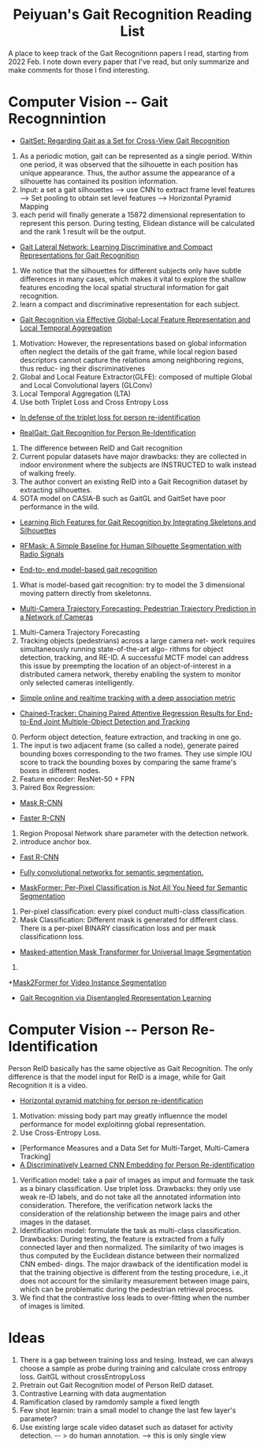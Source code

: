 <h1 align="center">Peiyuan's Gait Recognition Reading List</h1>

A place to keep track of the Gait Recognitionn papers I read, starting from 2022 Feb.
I note down every paper that I've read, but only summarize and make comments for those I find interesting.


# Computer Vision --  Gait Recognnintion 


+ [GaitSet: Regarding Gait as a Set for Cross-View Gait Recognition]()<br>
1. As a periodic motion, gait can be represented as a single period. Within one period, it was observed that the silhouette in each position has unique appearance. Thus, the author assume the appearance of a silhouette has contained its position information.
2. Input: a set a gait silhouettes --> use CNN to extract frame level features --> Set pooling to obtain set level features --> Horizontal Pyramid Mapping
3. each perid will finally generate a 15872 dimensional representation to represent this person. During testing, Elidean distance will be calculated and the rank 1 result will be the output. 

+ [Gait Lateral Network: Learning Discriminative and Compact Representations for Gait Recognition]() <br>
1. We notice that the silhouettes for different subjects only have subtle differences in many cases, which makes it vital to explore the shallow features encoding the local spatial structural information for gait recognition.
2. learn a compact and discriminative representation for each subject.


+ [Gait Recognition via Effective Global-Local Feature Representation and Local Temporal Aggregation]() <br>
1. Motivation: However, the representations based on global information often neglect the details of the gait frame, while local region based descriptors cannot capture the relations among neighboring regions, thus reduc- ing their discriminativenes
2. Global and Local Feature Extractor(GLFE): composed of multiple Global and Local Convolutional layers (GLConv)
3.  Local Temporal Aggregation (LTA) 
4. Use both Triplet Loss and Cross Entropy Loss
+ [In defense of the triplet loss for person re-identification]() <br>



+ [RealGait: Gait Recognition for Person Re-Identification]() <br>
1. The difference between ReID and Gait recognition
2. Current popular datasets have major drawbacks: they are collected in indoor environment where the subjects are INSTRUCTED to walk instead of walking freely.
3. The author convert an existing ReID into a Gait Recognition dataset by extracting silhouettes.
4. SOTA model on CASIA-B such as GaitGL and GaitSet have poor performance in the wild.

+ [Learning Rich Features for Gait Recognition by Integrating Skeletons and Silhouettes]() <br>

+ [RFMask: A Simple Baseline for Human Silhouette Segmentation with Radio Signals]()<br>

+ [End-to- end model-based gait recognition]()<br>
1. What is model-based gait recognition: try to model the 3 dimensional moving pattern directly from skeletonns.

+ [Multi-Camera Trajectory Forecasting: Pedestrian Trajectory Prediction in a Network of Cameras]()<br>
1. Multi-Camera Trajectory Forecasting
2. Tracking objects (pedestrians) across a large camera net- work requires simultaneously running state-of-the-art algo- rithms for object detection, tracking, and RE-ID.  A successful MCTF model can address this issue by preempting the location of an object-of-interest in a distributed camera network, thereby enabling the system to monitor only selected cameras intelligently. 

+ [ Simple online and realtime tracking with a deep association metric]()<br>


+ [Chained-Tracker: Chaining Paired Attentive Regression Results for End-to-End Joint Multiple-Object Detection and Tracking]()<br>
0. Perform object detection, feature extraction, and tracking in one go.
1. The input is two adjacent frame (so called a node), generate paired bounding boxes corresponding to the two frames. They use simple IOU score to track the bounding boxes by comparing the same frame's boxes in different nodes.
2. Feature encoder: ResNet-50 + FPN
3. Paired Box Regression: 
+ [Mask R-CNN]() <br>


+ [Faster R-CNN]()<br>
1. Region Proposal Network share parameter with the detection network.
2. introduce anchor box.

+ [Fast R-CNN]()<br>

+ [Fully convolutional networks for semantic segmentation.]() <br>
+ [MaskFormer: Per-Pixel Classification is Not All You Need for Semantic Segmentation]()<br>
1. Per-pixel classification: every pixel conduct multi-class classification.
2. Mask Classification: Different mask is generated for different class. There is a per-pixel BINARY classification loss and per mask classificationn loss.
+ [Masked-attention Mask Transformer for Universal Image Segmentation]()<br>
1. 


+[Mask2Former for Video Instance Segmentation]() <br>

+ [Gait Recognition via Disentangled Representation Learning]()<br>
# Computer Vision --  Person Re-Identification
Person ReID basically has the same objective as Gait Recognition. The only difference is that the model input for ReID is a image, while for Gait Recognition it is a video.
+ [Horizontal pyramid matching for person re-identification]()<br>
1. Motivation: missing body part may greatly influennce the model performance for model exploitinng global representation.
2. Use Cross-Entropy Loss.
+ [Performance Measures and a Data Set for Multi-Target, Multi-Camera Tracking]
+ [A Discriminatively Learned CNN Embedding for Person Re-identification]() <br>
1. Verification model: take a pair of images as imput and formuate the task as a binary classification. Use triplet loss. Drawbacks: they only use weak re-ID labels, and do not take all the annotated information into consideration. Therefore, the verification network lacks the consideration of the relationship between the image pairs and other images in the dataset.
2. Identification model: formulate the task as multi-class classification. Drawbacks: During testing, the feature is extracted from a fully connected layer and then normalized. The similarity of two images is thus computed by the Euclidean distance between their normalized CNN embed- dings. The major drawback of the identification model is that the training objective is different from the testing procedure, i.e.,it does not account for the similarity measurement between image pairs, which can be problematic during the pedestrian retrieval process.
3. We find that the contrastive loss leads to over-fitting when the number of images is limited.

# Ideas
1. There is a gap between training loss and tesing. Instead, we can always choose a sample as probe during training and calculate cross entropy loss.
GaitGL without crossEntropyLoss 
2. Pretrain out Gait Recognition model of Person ReID dataset. 
3. Contrastive Learning with data augmentation
4. Ramification clased by ramdomly sample a fixed length 
5. Few shot learnin: train a small model to change the last few layer's parameter? 
6. Use existing large scale video dataset such as dataset for activity detection. -- > do human annotation. --> this is only single view
